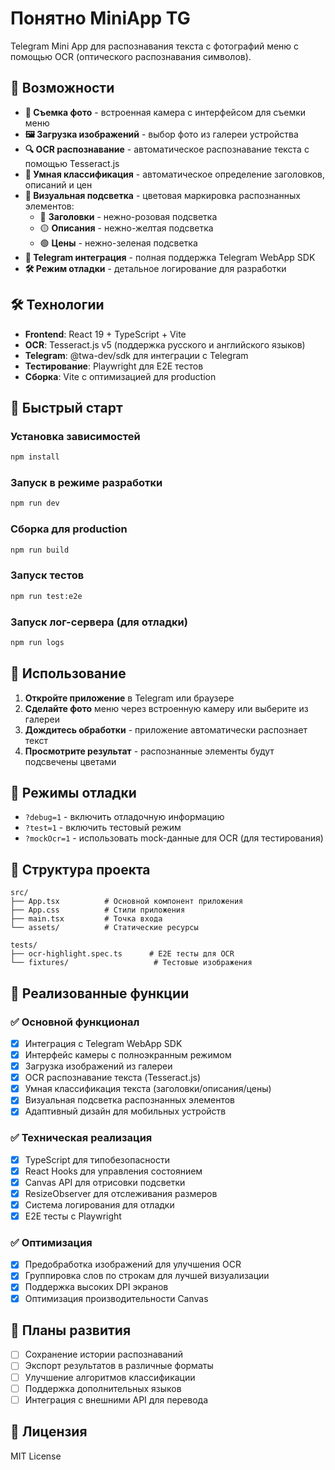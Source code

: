 # Понятно MiniApp TG

Telegram Mini App для распознавания текста с фотографий меню с помощью OCR (оптического распознавания символов).

## 🚀 Возможности

- **📸 Съемка фото** - встроенная камера с интерфейсом для съемки меню
- **🖼️ Загрузка изображений** - выбор фото из галереи устройства
- **🔍 OCR распознавание** - автоматическое распознавание текста с помощью Tesseract.js
- **🎯 Умная классификация** - автоматическое определение заголовков, описаний и цен
- **🎨 Визуальная подсветка** - цветовая маркировка распознанных элементов:
  - 🔴 **Заголовки** - нежно-розовая подсветка
  - 🟡 **Описания** - нежно-желтая подсветка  
  - 🟢 **Цены** - нежно-зеленая подсветка
- **📱 Telegram интеграция** - полная поддержка Telegram WebApp SDK
- **🛠️ Режим отладки** - детальное логирование для разработки

## 🛠️ Технологии

- **Frontend**: React 19 + TypeScript + Vite
- **OCR**: Tesseract.js v5 (поддержка русского и английского языков)
- **Telegram**: @twa-dev/sdk для интеграции с Telegram
- **Тестирование**: Playwright для E2E тестов
- **Сборка**: Vite с оптимизацией для production

## 🚀 Быстрый старт

### Установка зависимостей
```bash
npm install
```

### Запуск в режиме разработки
```bash
npm run dev
```

### Сборка для production
```bash
npm run build
```

### Запуск тестов
```bash
npm run test:e2e
```

### Запуск лог-сервера (для отладки)
```bash
npm run logs
```

## 📱 Использование

1. **Откройте приложение** в Telegram или браузере
2. **Сделайте фото** меню через встроенную камеру или выберите из галереи
3. **Дождитесь обработки** - приложение автоматически распознает текст
4. **Просмотрите результат** - распознанные элементы будут подсвечены цветами

## 🔧 Режимы отладки

- `?debug=1` - включить отладочную информацию
- `?test=1` - включить тестовый режим
- `?mockOcr=1` - использовать mock-данные для OCR (для тестирования)

## 📁 Структура проекта

```
src/
├── App.tsx          # Основной компонент приложения
├── App.css          # Стили приложения
├── main.tsx         # Точка входа
└── assets/          # Статические ресурсы

tests/
├── ocr-highlight.spec.ts      # E2E тесты для OCR
└── fixtures/                   # Тестовые изображения
```

## 🎯 Реализованные функции

### ✅ Основной функционал
- [x] Интеграция с Telegram WebApp SDK
- [x] Интерфейс камеры с полноэкранным режимом
- [x] Загрузка изображений из галереи
- [x] OCR распознавание текста (Tesseract.js)
- [x] Умная классификация текста (заголовки/описания/цены)
- [x] Визуальная подсветка распознанных элементов
- [x] Адаптивный дизайн для мобильных устройств

### ✅ Техническая реализация
- [x] TypeScript для типобезопасности
- [x] React Hooks для управления состоянием
- [x] Canvas API для отрисовки подсветки
- [x] ResizeObserver для отслеживания размеров
- [x] Система логирования для отладки
- [x] E2E тесты с Playwright

### ✅ Оптимизация
- [x] Предобработка изображений для улучшения OCR
- [x] Группировка слов по строкам для лучшей визуализации
- [x] Поддержка высоких DPI экранов
- [x] Оптимизация производительности Canvas

## 🔮 Планы развития

- [ ] Сохранение истории распознаваний
- [ ] Экспорт результатов в различные форматы
- [ ] Улучшение алгоритмов классификации
- [ ] Поддержка дополнительных языков
- [ ] Интеграция с внешними API для перевода

## 📄 Лицензия

MIT License
